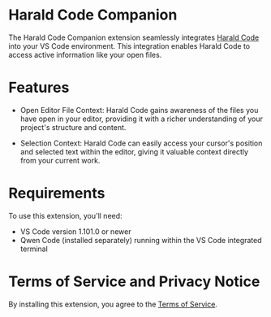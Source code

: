 # Harald Code Companion

The Harald Code Companion extension seamlessly integrates [Harald Code](https://github.com/haraldroine/cerebras-code) into your VS Code environment. This integration enables Harald Code to access active information like your open files.

# Features

- Open Editor File Context: Harald Code gains awareness of the files you have open in your editor, providing it with a richer understanding of your project's structure and content.

- Selection Context: Harald Code can easily access your cursor's position and selected text within the editor, giving it valuable context directly from your current work.

# Requirements

To use this extension, you'll need:

- VS Code version 1.101.0 or newer
- Qwen Code (installed separately) running within the VS Code integrated terminal

# Terms of Service and Privacy Notice

By installing this extension, you agree to the [Terms of Service](https://github.com/haraldroine/cerebras-code/blob/main/docs/tos-privacy.md).
